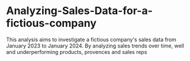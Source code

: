 # Analyzing-Sales-Data-for-a-fictious-company
This analysis aims to investigate a fictious company's sales data from January 2023 to January 2024. By analyzing sales trends over time, well and underperforming products, provences and sales reps

